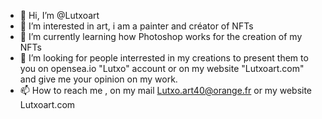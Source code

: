 - 👋 Hi, I’m @Lutxoart
- 👀 I’m interested in art, i am a painter and créator of NFTs
- 🌱 I’m currently learning how Photoshop works for the creation of my NFTs
- 💞️ I’m looking for people interrested in my creations to present them to you on opensea.io "Lutxo" account or on my website "Lutxoart.com" and give me your opinion on my work. 
- 📫 How to reach me , on my mail Lutxo.art40@orange.fr or my website Lutxoart.com

<!---
Lutxoart/Lutxoart is a ✨ special ✨ repository because its `README.md` (this file) appears on your GitHub profile.
You can click the Preview link to take a look at your changes.
--->
